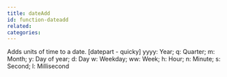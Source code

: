 ```yaml
---
title: dateAdd
id: function-dateadd
related:
categories:
---
```


Adds units of time to a date.
        [datepart - quicky]
        yyyy: Year; q: Quarter; m: Month; y: Day of year; d: Day
        w: Weekday; ww: Week; h: Hour; n: Minute; s: Second;
        l: Millisecond